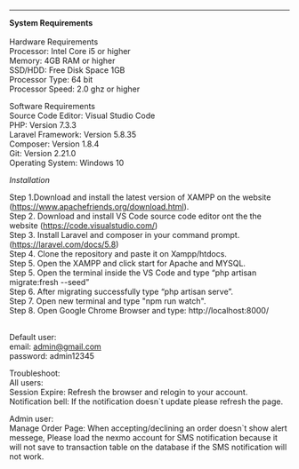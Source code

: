 --------------------------------------------------------------------------
**System Requirements** <br>
<br>
	Hardware Requirements<br>
		Processor:				Intel Core i5 or higher<br>
		Memory:			    4GB RAM or higher<br>
		SSD/HDD:					    Free Disk Space 1GB<br>
		Processor Type:				64 bit<br>
		Processor Speed:				2.0 ghz or higher<br>

	 
   Software Requirements<br>
		Source Code Editor:				Visual Studio Code <br>
		PHP:	 					    Version 7.3.3<br>
		Laravel Framework:	 			Version  5.8.35<br>
		Composer:					    Version  1.8.4 <br>
		Git:						        Version  2.21.0<br>
		Operating System:	 			Windows 10<br>


*Installation*<br>

Step 1.Download and install the latest version of XAMPP on the website 
(https://www.apachefriends.org/download.html).<br>
Step 2. Download and install VS Code source code editor ont the the website 
(https://code.visualstudio.com/)<br>
Step 3. Install Laravel and composer in your command prompt. 
(https://laravel.com/docs/5.8)<br>
Step 4. Clone the repository and paste it on Xampp/htdocs. <br>
Step 5. Open the  XAMPP and click start for Apache and MYSQL.<br>
Step 5. Open the terminal inside the VS Code and type “php artisan migrate:fresh --seed”<br>
Step 6. After migrating successfully  type “php artisan serve”.<br>
Step 7. Open new terminal and type "npm run watch".<br>
Step 8. Open Google Chrome Browser and type: http://localhost:8000/<br>
<br>

Default user:<br>
email: admin@gmail.com<br>
password: admin12345<br>



Troubleshoot: <br>
All users:<br>
Session Expire: Refresh the browser and relogin to your account.<br>
Notification bell: If the notification doesn`t update please refresh the page.<br>

Admin user: <br>
Manage Order Page: When accepting/declining an order doesn`t show alert messege, Please load the nexmo account for SMS notification 
because it will not save to transaction table on the database if the SMS notification will not work.<br>












